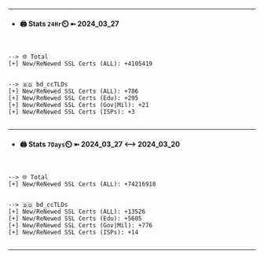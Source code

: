 

---
- #### 🖨️ **Stats** `24Hr`⏲️ ➼ 2024_03_27
```console


--> 🌐 Total
[+] New/ReNewed SSL Certs (ALL): +4105419


--> 🇧🇩 bd_ccTLDs
[+] New/ReNewed SSL Certs (ALL): +786
[+] New/ReNewed SSL Certs (Edu): +295
[+] New/ReNewed SSL Certs (Gov|Mil): +21
[+] New/ReNewed SSL Certs (ISPs): +3


```

---
- #### 🖨️ **Stats** `7Days`⏲️ ➼ 2024_03_27 <--> 2024_03_20
```console


--> 🌐 Total
[+] New/ReNewed SSL Certs (ALL): +74216918


--> 🇧🇩 bd_ccTLDs
[+] New/ReNewed SSL Certs (ALL): +13526
[+] New/ReNewed SSL Certs (Edu): +5605
[+] New/ReNewed SSL Certs (Gov|Mil): +776
[+] New/ReNewed SSL Certs (ISPs): +14


```

---

